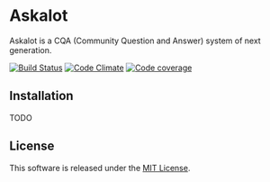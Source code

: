 # Askalot

Askalot is a CQA (Community Question and Answer) system of next generation.

[![Build Status](https://travis-ci.org/teamnaruby/askalot.png)](https://travis-ci.org/teamnaruby/askalot) [![Code Climate](https://codeclimate.com/github/teamnaruby/askalot.png)](https://codeclimate.com/github/teamnaruby/askalot) [![Code coverage](https://codeclimate.com/github/teamnaruby/askalot/coverage.png)](https://codeclimate.com/github/teamnaruby/askalot)

## Installation

TODO

## License

This software is released under the [MIT License](LICENSE.md).
